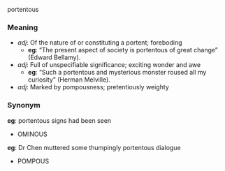 portentous
### Meaning
+ _adj_: Of the nature of or constituting a portent; foreboding
    + __eg__: “The present aspect of society is portentous of great change” (Edward Bellamy).
+ _adj_: Full of unspecifiable significance; exciting wonder and awe
    + __eg__: “Such a portentous and mysterious monster roused all my curiosity” (Herman Melville).
+ _adj_: Marked by pompousness; pretentiously weighty

### Synonym

__eg__: portentous signs had been seen

+ OMINOUS

__eg__: Dr Chen muttered some thumpingly portentous dialogue

+ POMPOUS


